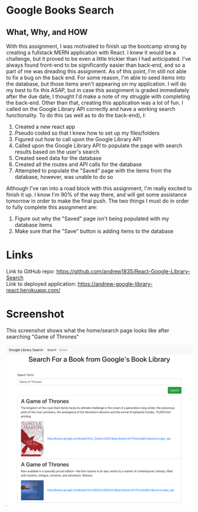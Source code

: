 # Google Books Search

## What, Why, and HOW
With this assignment, I was motivated to finish up the bootcamp strong by creating a fullstack MERN application with React. I knew it would be a challenge, but it proved to be even a little trickier than I had anticipated. I've always found front-end to be significantly easier than back-end, and so a part of me was dreading this assignment. As of this point, I'm still not able to fix a bug on the back end. For some reason, I'm able to seed items into the database, but those items aren't appearing on my application. I will do my best to fix this ASAP, but in case this assignment is graded immediately after the due date, I thought I'd make a note of my struggle with completing the back-end. Other than that, creating this application was a lot of fun. I called on the Google Library API correctly and have a working search functionality. To do this (as well as to do the back-end), I:
1. Created a new react app 
2. Pseudo coded so that I knew how to set up my files/folders
3. Figured out how to call upon the Google Library API
4. Called upon the Google Library API to populate the page with search results based on the user's search
5. Created seed data for the database
6. Created all the routes and API calls for the database
7. Attempted to populate the "Saved" page with the items from the database, however, was unable to do so

Although I've ran into a road block with this assignment, I'm really excited to finish it up. I know I'm 90% of the way there, and will get some assistance tomorrow in order to make the final push. The two things I must do in order to fully complete this assignment are:
1. Figure out why the "Saved" page isn't being populated with my database items
2. Make sure that the "Save" button is adding items to the database

# Links
Link to GitHub repo: https://github.com/andrew1835/React-Google-Library-Search
<br>
Link to deployed application: https://andrew-google-library-react.herokuapp.com/

# Screenshot
This screenshot shows what the home/search page looks like after searching "Game of Thrones"

<img src = "./src/components/Images/GoogleLibrary.jpg" alt = "Home page with results for 'Game of Thrones'">
